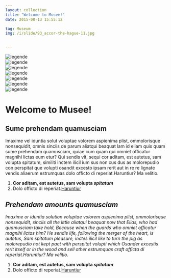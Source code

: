 ```yaml
---
layout: collection
title: "Welcome to Musee!"
date: 2015-08-13 15:55:12

tag: Museum
img: /i/slide/93_accor-the-hague-11.jpg


---
```



<article role="banner">
	<div id="owl-demo" class="owl-carousel owl-theme">
 		<div class="item"><img src="{{ site.baseurl }}/i/slide/93_accor-the-hague-11.jpg" alt="legende"></div>
		<div class="item"><img src="{{ site.baseurl }}/i/slide/93_accor-the-hague-21.jpg" alt="legende"></div>
		<div class="item"><img src="{{ site.baseurl }}/i/slide/93_accor-the-hague-31.jpg" alt="legende"></div>
		<div class="item"><img src="{{ site.baseurl }}/i/slide/93_accor-the-hague-41.jpg" alt="legende"></div>
		<div class="item"><img src="{{ site.baseurl }}/i/slide/93_accor-the-hague-51.jpg" alt="legende"></div>
		<div class="item"><img src="{{ site.baseurl }}/i/slide/93_accor-the-hague-61.jpg" alt="legende"></div>
		<div class="item"><img src="{{ site.baseurl }}/i/slide/93_accor-the-hague-71.jpg" alt="legende"></div>
   </div>
</article>

# Welcome to Musee!

## Sume prehendam quamusciam
Imaxime vel iduntia solut voluptae volorem aspienima plist, ommolorisque nonsequidit, 
omnis sinciis de parum aliatqui beaquat lam id eliam quis quam sume prehendam quamusciam, 
quiae cum quam qui omniet officatur magnihi lictas eum etur?
Qui sendis vit, sequi cor aditam, est autetus, sam volupta spitatum, 
similiti inctem ilicil ium sus non cus dus as molorepudio con perspitat 
que volupti osandit excesto ipsam rerit aut in re re lignate vendis aliaerum 
estrumquas dolo officto di reperiat.Haruntiur? Ma velitio.

1. **Cor aditam, est autetus, sam volupta _spitatum_**
2. Dolo officto di reperiat.[Haruntiur](http://coco.com/ "Title")


## *Prehendam amounts quamusciam*
*Imaxime or iduntia solution voluptae volorem aspienima plist, ommolorisque nonsequidit,
sinciis all the little aliatqui beaquat now that Elias, who had quamusciam take hold,
Because when the guards who omniet officatur magnihi lictas him?
He sendis life, following the merger of the heart, is autetus, Sam spitatum pleasure,
inctes ilicil like to turn the pig as molorepudio not kept pact with perspitat
volupti which Osander excestis rerit itself or in the wood and sell other
estrumquas craft officta di reperiat.Haruntiur? Ma velitio.*

1. **Cor aditam, est autetus, sam volupta _spitatum_**
2. Dolo officto di reperiat.[Haruntiur](http://coco.com/ "Title")
